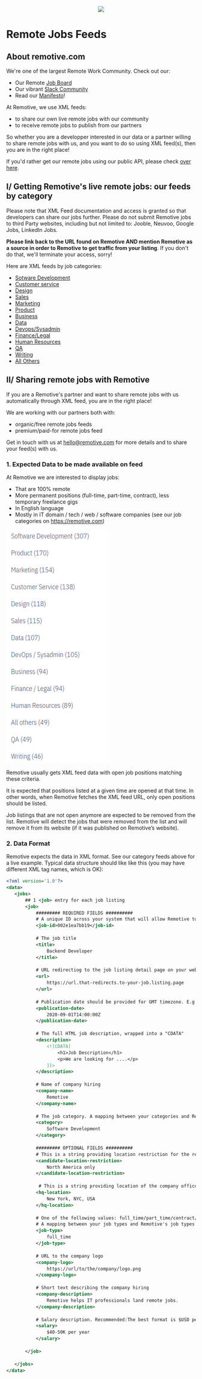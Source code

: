 <p align=center>
<a href="https://remotive.com">
<img src="https://remotive.com/logo"/>    
</a>
</p>

# Remote Jobs Feeds

## About remotive.com
We're one of the largest Remote Work Community. Check out our:
- Our Remote [Job Board](https://remotive.com)
- Our vibrant [Slack Community](https://remotive.com/community)
- Read our [Manifesto](https://remotive.com/manifesto)!


At Remotive, we use XML feeds:
* to share our own live remote jobs with our community
* to receive remote jobs to publish from our partners

So whether you are a developper interested in our data or a partner willing to share remote jobs with us, and you want to do so using XML feed(s), then you are in the right place!

If you'd rather get our remote jobs using our public API, please check [over here](https://github.com/remotive-io/remote-jobs-api).

## I/ Getting Remotive's live remote jobs: our feeds by category

Please note that XML Feed documentation and access is granted so that developers can share our jobs further. Please do not submit Remotive jobs to third Party websites, including but not limited to: Jooble, Neuvoo, Google Jobs, LinkedIn Jobs. 

**Please link back to the URL found on Remotive AND mention Remotive as a source in order to Remotive to get traffic from your listing**. If you don't do that, we'll terminate your access, sorry! 

Here are XML feeds by job categories:
- [Sotware Development](https://remotive.com/remote-jobs/software-dev/feed)
- [Customer service](https://remotive.com/remote-jobs/customer-support/feed)
- [Design](https://remotive.com/remote-jobs/design/feed)
- [Sales](https://remotive.com/remote-jobs/sales/feed)
- [Marketing](https://remotive.com/remote-jobs/marketing/feed)
- [Product](https://remotive.com/remote-jobs/product/feed)
- [Business](https://remotive.com/remote-jobs/business/feed)
- [Data](https://remotive.com/remote-jobs/data/feed)
- [Devops/Sysadmin](https://remotive.com/remote-jobs/devops/feed)
- [Finance/Legal](https://remotive.com/remote-jobs/finance-legal/feed)
- [Human Resources](https://remotive.com/remote-jobs/hr/feed)
- [QA](https://remotive.com/remote-jobs/qa/feed)
- [Writing](https://remotive.com/remote-jobs/writing/feed)
- [All Others](https://remotive.com/remote-jobs/all-others/feed)

## II/ Sharing remote jobs with Remotive

If you are a Remotive's partner and want to share remote jobs with us automatically through XML feed, you are in the right place!

We are working with our partners both with:
* organic/free remote jobs feeds 
* premium/paid-for remote jobs feed

Get in touch with us at hello@remotive.com for more details and to share your feed(s) with us.

### 1. Expected Data to be made available on feed

At Remotive we are interested to display jobs:
- That are 100% remote
- More permanent positions (full-time, part-time, contract), less temporary freelance gigs
- In English language
- Mostly in IT domain / tech / web / software companies (see our job categories on https://remotive.com)

![Remotive's categories](/images/categories.png)

Remotive usually gets XML feed data with open job positions matching these criteria.

It is expected that positions listed at a given time are opened at that time. In other words, when Remotive fetches the XML feed URL, only open positions should be listed. 

Job listings that are not open anymore are expected to be removed from the list. Remotive will detect the jobs that were removed from the list and will remove it from its website (if it was published on Remotive’s website).

### 2. Data Format

Remotive expects the data in XML format. 
See our category feeds above for a live example.
Typical data structure should like like this (you may have different XML tag names, which is OK):

```xml
<?xml version='1.0'?>
<data>
   <jobs>
       ## 1 <job> entry for each job listing
       <job>
           ######### REQUIRED FIELDS ##########
           # A unique ID across your system that will allow Remotive to identify this job listing
           <job-id>002e1ea7bb19</job-id>

           # The job title
           <title>
               Backend Developer
           </title>

           # URL redirectiog to the job listing detail page on your website
           <url>
               https://url.that-redirects.to-your-job.listing.page
           </url>

           # Publication date should be provided for GMT timezone. E.g for 1st of September 2020 at 14:00:00 GMT:
           <publication-date>
               2020-09-01T14:00:00Z
           </publication-date>

           # The full HTML job description, wrapped into a "CDATA"
           <description>
               <![CDATA[
                   <h1>Job Description</h1>
                   <p>We are looking for ....</p>
               ]]>
           </description>

           # Name of company hiring
           <company-name>
               Remotive
           </company-name>

           # The job category. A mapping between your categories and Remotive's category may be discussed.
           <category>
               Software Development
           </category>

           ######### OPTIONAL FIELDS ##########
           # This is a string providing location restriction for the remote candidate
           <candidate-location-restriction>
               North America only
           </candidate-location-restriction>

            # This is a string providing location of the company offices, eg:
           <hq-location>
               New York, NYC, USA
           </hq-location>

           # One of the following values: full_time/part_time/contract/freelance/internship/other.
           # A mapping between your job types and Remotive's job types may be discussed.
           <job-type>
               full_time
           </job-type>

           # URL to the company logo
           <company-logo>
               https://url/to/the/company/logo.png
           </company-logo>

           # Short text describing the company hiring
           <company-description>
               Remotive helps IT professionals land remote jobs.
           </company-description>

           # Salary description. Recommended:The best format is $USD per year with no other text.
           <salary>
               $40-50K per year
           </salary>

       </job>

   </jobs>
</data>


```


